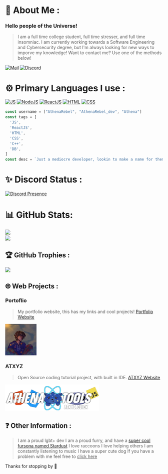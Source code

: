 # 💫 About Me :
### Hello people of the Universe! 
> I am a full time college student, full time stresser, and full time insomniac.
> I am currently working towards a Software Engineering and Cybersecurity degree, but I'm always looking for new ways to imporve my knowledge!
> Want to contact me? Use one of the methods below!

[![Mail](https://img.shields.io/badge/Gmail-D14836?style=for-the-badge&logo=gmail&logoColor=white)](mailto:hello@athenarebel.dev)
[![Discord](https://img.shields.io/badge/Discord-7289DA?style=for-the-badge&logo=discord&logoColor=white)](https://discord.gg/kuAeFkgNDJ)

# ⚙️ Primary Languages I use :
[![JS](https://img.shields.io/badge/JavaScript-F7DF1E?style=for-the-badge&logo=javascript&logoColor=black)](https://developer.mozilla.org/en-US/docs/Web/JavaScript/About_JavaScript)
[![NodeJS](https://img.shields.io/badge/Node.js-43853D?style=for-the-badge&logo=node.js&logoColor=white)](https://nodejs.org/en/about/)
[![ReactJS](https://img.shields.io/badge/React-20232A?style=for-the-badge&logo=react&logoColor=61DAFB)](https://reactjs.org)
[![HTML](https://img.shields.io/badge/HTML5-E34F26?style=for-the-badge&logo=html5&logoColor=white)](https://developer.mozilla.org/en-US/docs/Learn/Getting_started_with_the_web/HTML_basics)
[![CSS](https://img.shields.io/badge/CSS-239120?&style=for-the-badge&logo=css3&logoColor=white)](https://developer.mozilla.org/en-US/docs/Web/CSS)

```JavaScript
const username = ["AthenaRebel", "AthenaRebel_dev", "Athena"]
const tags = [
  'JS',
  'ReactJS',
  'HTML',
  'CSS',
  'C++',
  'DB',
]
const desc = `Just a mediocre developer, lookin to make a name for themself!`
```
# ✨ Discord Status :
[![Discord Presence](https://lanyard.cnrad.dev/api/677621755703197696)](https://discord.com/users/677621755703197696)

# 📊 GitHub Stats:
![](https://github-readme-streak-stats.herokuapp.com/?user=AthenaRebel01&theme=dark&hide_border=false)<br/>
![](https://github-readme-stats.vercel.app/api/top-langs/?username=AthenaRebel01&theme=dark&hide_border=false&include_all_commits=true&count_private=true&layout=compact)

## 🏆 GitHub Trophies :
![](https://github-profile-trophy.vercel.app/?username=AthenaRebel01&theme=discord&no-frame=false&no-bg=false&margin-w=4)

## 🌐 Web Projects :
### Portoflio
> My portfolio website, this has my links and cool projects!
> [Portfolio Website](https://athenarebel.dev)

<img src='img/me.png' width='100'>

### ATXYZ
> Open Source coding tutorial project, with built in IDE.
> [ATXYZ Website](https://atxyz.click)

<img src='img/atxyz.png' width='300'>

## ❓ Other Information : 
> I am a proud lgbt+ dev
> I am a proud furry, and have a [super cool fursona named Stardust](https://stardustfur.xyz/)
> I love raccoons
> I love helping others
> I am constantly listening to music
> I have a super cute dog
> If you have a problem with me feel free to <span id="exitNow" style="text-decoration: underline;">click here</span>

Thanks for stopping by 💙

<script src="src/main.js"></script>
